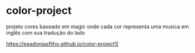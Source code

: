 # color-project
projeto cores baseado em magic onde cada cor representa uma musica em inglês com sua tradução do lado

https://eeadoniasfilho.github.io/color-project1/

